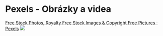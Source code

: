 # Pexels - Obrázky a videa
[Free Stock Photos, Royalty Free Stock Images & Copyright Free Pictures · Pexels](https://www.pexels.com/)
![](Pasted%20image%2020220802112324.png)